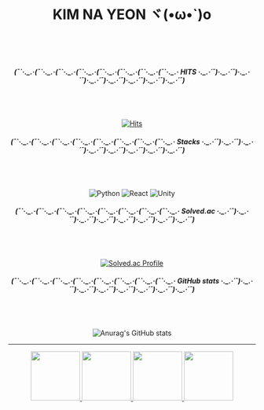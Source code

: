 <div align="center">


<h1>KIM NA YEON ヾ(•ω•`)o <br></h1><br><br><br>


<h5> (¯`·._.·(¯`·._.·(¯`·._.·(¯`·._.·(¯`·._.·(¯`·._.·(¯`·._.·(¯`·._.·  HITS  ·._.·´¯)·._.·´¯)·._.·´¯)·._.·´¯)·._.·´¯)·._.·´¯)·._.·´¯)·._.·´¯) </h5><br><br>

[![Hits](https://hits.seeyoufarm.com/api/count/incr/badge.svg?url=https%3A%2F%2Fgithub.com%2Fgjbae1212%2Fhit-counter&count_bg=%2353DACD&title_bg=%23000000&icon=&icon_color=%23E7E7E7&title=&edge_flat=false)](https://hits.seeyoufarm.com)

<h5> (¯`·._.·(¯`·._.·(¯`·._.·(¯`·._.·(¯`·._.·(¯`·._.·(¯`·._.·(¯`·._.·  Stacks  ·._.·´¯)·._.·´¯)·._.·´¯)·._.·´¯)·._.·´¯)·._.·´¯)·._.·´¯)·._.·´¯) </h5><br><br>

<img alt="Python" src ="https://img.shields.io/badge/Python-3776AB.svg?&style=flat-square&logo=Python&logoColor=white"/> <img alt="React" src ="https://img.shields.io/badge/React-61DAFB.svg?&style=flat-square&logo=React&logoColor=white"/> <img alt="Unity" src ="https://img.shields.io/badge/Unity-FFFFFF.svg?&style=flat-square&logo=Unity&logoColor=black"/> 

<h5> (¯`·._.·(¯`·._.·(¯`·._.·(¯`·._.·(¯`·._.·(¯`·._.·(¯`·._.·(¯`·._.·  Solved.ac  ·._.·´¯)·._.·´¯)·._.·´¯)·._.·´¯)·._.·´¯)·._.·´¯)·._.·´¯)·._.·´¯) </h5><br><br>

[![Solved.ac Profile](http://mazassumnida.wtf/api/v2/generate_badge?boj=nayeon1031)](https://solved.ac/nayeon1031/)

<h5> (¯`·._.·(¯`·._.·(¯`·._.·(¯`·._.·(¯`·._.·(¯`·._.·(¯`·._.·(¯`·._.· GitHub stats ·._.·´¯)·._.·´¯)·._.·´¯)·._.·´¯)·._.·´¯)·._.·´¯)·._.·´¯)·._.·´¯) </h5><br><br>

![Anurag's GitHub stats](https://github-readme-stats.vercel.app/api?username=eoyan&show_icons=true&theme=react)  





<hr>

<p>
<a href="https://github.com/devxb/gitanimals">
  <img
    src="https://render.gitanimals.org/lines/eoyan?pet-id=587181348183179491"
    width="100"
    height="100"
  />
</a>

<a href="https://github.com/devxb/gitanimals">
  <img
    src="https://render.gitanimals.org/lines/eoyan?pet-id=587181348183179486"
    width="100"
    height="100"
  />
</a>

<a href="https://github.com/devxb/gitanimals">
  <img
    src="https://render.gitanimals.org/lines/eoyan?pet-id=587181348183179491"
    width="100"
    height="100"
  />
</a>

<a href="https://github.com/devxb/gitanimals">
  <img
    src="https://render.gitanimals.org/lines/eoyan?pet-id=587181348183179491"
    width="100"
    height="100"
  />
</a>
</p>




</div>

